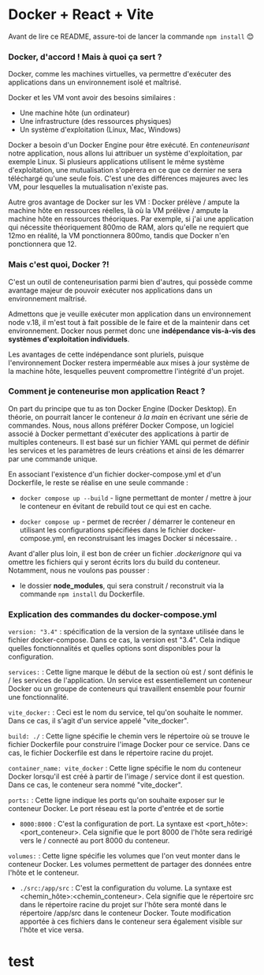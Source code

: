 # Docker + React + Vite

Avant de lire ce README, assure-toi de lancer la commande `npm install` 😊

### Docker, d'accord ! Mais à quoi ça sert ?

Docker, comme les machines virtuelles, va permettre d'exécuter des applications dans un environnement isolé et maîtrisé.

Docker et les VM vont avoir des besoins similaires :
- Une machine hôte (un ordinateur)
- Une infrastructure (des ressources physiques)
- Un système d'exploitation (Linux, Mac, Windows)

Docker a besoin d'un Docker Engine pour être exécuté. En _conteneurisant_ notre application, nous allons lui attribuer un système d'exploitation, par exemple Linux. Si plusieurs applications utilisent le même système d'exploitation, une mutualisation s'opèrera en ce que ce dernier ne sera téléchargé qu'une seule fois. C'est une des différences majeures avec les VM, pour lesquelles la mutualisation n'existe pas.

Autre gros avantage de Docker sur les VM : Docker prélève / ampute la machine hôte en ressources réelles, là où la VM prélève / ampute la machine hôte en ressources théoriques.
Par exemple, si j'ai une application qui nécessite théoriquement 800mo de RAM, alors qu'elle ne requiert que 12mo en réalité, la VM ponctionnera 800mo, tandis que Docker n'en ponctionnera que 12.

### Mais c'est quoi, Docker ?!

C'est un outil de conteneurisation parmi bien d'autres, qui possède comme avantage majeur de pouvoir exécuter nos applications dans un environnement maîtrisé. 

Admettons que je veuille exécuter mon application dans un environnement node v.18, il m'est tout à fait possible de le faire et de la maintenir dans cet environnement. Docker nous permet donc une **indépendance vis-à-vis des systèmes d'exploitation individuels**.

Les avantages de cette indépendance sont pluriels, puisque l'environnement Docker restera imperméable aux mises à jour système de la machine hôte, lesquelles peuvent compromettre l'intégrité d'un projet.

### Comment je conteneurise mon application React ?

On part du principe que tu as ton Docker Engine (Docker Desktop). En théorie, on pourrait lancer le conteneur _à la main_ en écrivant une série de commandes. Nous, nous allons préférer Docker Compose, un logiciel associé à Docker permettant d'exécuter des applications à partir de multiples conteneurs. Il est basé sur un fichier YAML qui permet de définir les services et les paramètres de leurs créations et ainsi de les démarrer par une commande unique. 

En associant l'existence d'un fichier docker-compose.yml et d'un Dockerfile, le reste se réalise en une seule commande :

- `docker compose up --build` - ligne permettant de monter / mettre à jour le conteneur en évitant de rebuild tout ce qui est en cache.

- `docker compose up` - permet de recréer / démarrer le conteneur en utilisant les configurations spécifiées dans le fichier docker-compose.yml, en reconstruisant les images Docker si nécessaire.
.

Avant d'aller plus loin, il est bon de créer un fichier _.dockerignore_ qui va omettre les fichiers qui y seront écrits lors du build du conteneur. Notamment, nous ne voulons pas pousser :

  - le dossier **node_modules**, qui sera construit / reconstruit via la commande `npm install` du Dockerfile.

### Explication des commandes du docker-compose.yml

`version: "3.4"` : spécification de la version de la syntaxe utilisée dans le fichier docker-compose. Dans ce cas, la version est "3.4". Cela indique quelles fonctionnalités et quelles options sont disponibles pour la configuration.

`services:` : Cette ligne marque le début de la section où est / sont définis le / les services de l'application. Un service est essentiellement un conteneur Docker ou un groupe de conteneurs qui travaillent ensemble pour fournir une fonctionnalité.

`vite_docker:` : Ceci est le nom du service, tel qu'on souhaite le nommer. Dans ce cas, il s'agit d'un service appelé "vite_docker".

`build: ./` : Cette ligne spécifie le chemin vers le répertoire où se trouve le fichier Dockerfile pour construire l'image Docker pour ce service. Dans ce cas, le fichier Dockerfile est dans le répertoire racine du projet.

`container_name: vite_docker` : Cette ligne spécifie le nom du conteneur Docker lorsqu'il est créé à partir de l'image / service dont il est question. Dans ce cas, le conteneur sera nommé "vite_docker".

`ports:` : Cette ligne indique les ports qu'on souhaite exposer sur le conteneur Docker. Le port réseau est la porte d'entrée et de sortie

- `8000:8000` : C'est la configuration de port. La syntaxe est <port_hôte>:<port_conteneur>. Cela signifie que le port 8000 de l'hôte sera redirigé vers le / connecté au port 8000 du conteneur.

`volumes:` : Cette ligne spécifie les volumes que l'on veut monter dans le conteneur Docker. Les volumes permettent de partager des données entre l'hôte et le conteneur. 

- `./src:/app/src` : C'est la configuration du volume. La syntaxe est <chemin_hôte>:<chemin_conteneur>. Cela signifie que le répertoire src dans le répertoire racine du projet sur l'hôte sera monté dans le répertoire /app/src dans le conteneur Docker. Toute modification apportée à ces fichiers dans le conteneur sera également visible sur l'hôte et vice versa.
# test
